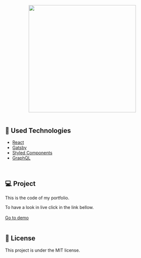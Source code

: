 ##

<div align="center">
  <img src="https://dl.airtable.com/.attachments/9f87e8e26f8ad25ad684643bbcf1f8f4/c62b3602/portfolio.png" height="350px" /><br>
</div>

</br>

## :rocket: Used Technologies

- [React](https://reactjs.org)
- [Gatsby](https://www.gatsbyjs.org)
- [Styled Components](https://styled-components.com)
- [GraphQL](https://graphql.org)

</br>

## :computer: Project

This is the code of my portfolio.

To have a look in live click in the link bellow.</br>
</br>
[Go to demo](https://ricardosilva.dev)
</br>
</br>

## :memo: License

This project is under the MIT license.

</br>
